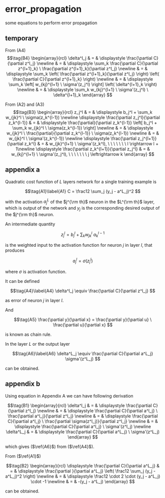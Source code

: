 # error_propagation
some equations to perform error propagation


## temporary
From (A4)
$$\tag{B4}
\begin{array}{rcl}
\delta^l_j & = & \displaystyle \frac{\partial C}{\partial z^l_j} \newline
& = & \displaystyle \sum_k \frac{\partial C}{\partial z^{l+1}_k} \ \frac{\partial z^{l+1}_k}{\partial z^l_j} \newline
& = & \displaystyle \sum_k \left( \frac{\partial z^{l+1}_k}{\partial z^l_j} \right) \left( \frac{\partial C}{\partial z^{l+1}_k} \right)  \newline
& = & \displaystyle \sum_k \left[ w_{kj}^{l+1} \ \sigma'(z_j^l) \right] \left( \delta^{l+1}_k \right) \newline
& = & \displaystyle \sum_k w_{kj}^{l+1} \ \sigma'(z_j^l) \ \delta^{l+1}_k
\end{array}
$$



From (A2) and (A3)
$$\tag{B3}
\begin{array}{rcl}
z_j^l & = & \displaystyle b_j^l + \sum_k w_{jk}^l \ \sigma(z_k^{l-1}) \newline
\displaystyle \frac{\partial z_j^l}{\partial z_k^{l-1}} & = & \displaystyle \frac{\partial}{\partial z_k^{l-1}} \left[ b_j^l + \sum_k w_{jk}^l \ \sigma(z_k^{l-1}) \right] \newline
& = & \displaystyle w_{jk}^l \ \frac{\partial}{\partial z_k^{l-1}} \ \sigma(z_k^{l-1}) \newline
& = & w_{jk}^l \ \sigma'(z_k^{l-1}) \newline
\displaystyle \frac{\partial z_j^{l+1}}{\partial z_k^l} & = & w_{jk}^{l+1} \ \sigma'(z_k^l), \ \ \ \ \ \ \ l \rightarrow l + 1\newline
\displaystyle \frac{\partial z_k^{l+1}}{\partial z_j^l} & = & w_{kj}^{l+1} \ \sigma'(z_j^l), \ \ \ \ \ \ \ j \leftrightarrow k
\end{array}
$$


## appendix a
Quadratic cost function of $L$ layers network for a single training example is

$$\tag{A1}\label{A1}
C = \frac12 \sum_j (y_j - a^L_j)^2
$$

with the activation $a_j^L$ of the $j^{\rm th}$ neuron in the $L^{\rm th}$ layer, which is output of the network and $y_j$ is the corresponding desired output of the $j^{\rm th}$ neuron.

An intermediate quantity

$$\tag{A2}
z_j^l = b_j^l + \sum_k w_{jk}^l \ a_k^{l-1}
$$

is the weighted input to the activation function for neuron $j$ in layer $l$, that produces

$$\tag{A3}
a^l_j = \sigma(z_j^l)
$$

where $\sigma$ is activation function.

It can be defined

$$\tag{A4}\label{A4}
\delta^l_j \equiv \frac{\partial C}{\partial z^l_j}
$$

as error of neuron $j$ in layer $l$.

And

$$\tag{A5}
\frac{\partial y}{\partial x} = \frac{\partial y}{\partial u} \ \frac{\partial u}{\partial x}
$$

is known as chain rule.

In the layer $L$ or the output layer

$$\tag{A6}\label{A6}
\delta^L_j \equiv \frac{\partial C}{\partial a^L_j} \sigma'(z^L_j)
$$

can be obtained.


## appendix b
Using equation in Appendix A we can have following derivation

$$\tag{B1}
\begin{array}{rcl}
\delta^l_j & = & \displaystyle \frac{\partial C}{\partial z^l_j} \newline
& = & \displaystyle \frac{\partial C}{\partial a^l_j} \ \frac{\partial a^l_j}{\partial z^l_j} \newline
& = & \displaystyle \frac{\partial C}{\partial a^l_j} \ \frac{\partial \sigma(z^l_j)}{\partial z^l_j} \newline
& = & \displaystyle \frac{\partial C}{\partial a^l_j} \ \sigma'(z^l_j) \newline
\delta^L_j & = & \displaystyle \frac{\partial C}{\partial a^L_j} \ \sigma'(z^L_j)
\end{array}
$$

which gives ($\ref{A6}$) from ($\ref{A4}$).

From ($\ref{A1}$)

$$\tag{B2}
\begin{array}{rcl}
\displaystyle \frac{\partial C}{\partial a^L_j} & = & \displaystyle \frac{\partial }{\partial a^L_j} \left( \frac12 \sum_j (y_j - a^L_j)^2 \right) \newline
& = & \displaystyle \frac12 \cdot 2 \cdot (y_j - a^L_j) \cdot -1 \newline
& = & -(y_j - a^L_j)
\end{array}
$$

can be obtained.
